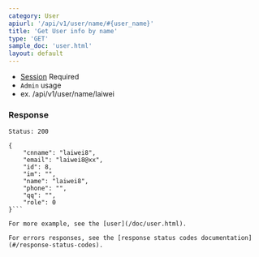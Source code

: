 ```yaml
---
category: User
apiurl: '/api/v1/user/name/#{user_name}'
title: 'Get User info by name'
type: 'GET'
sample_doc: 'user.html'
layout: default
---
```


* [Session](#/authentication) Required
* `Admin` usage
* ex. /api/v1/user/name/laiwei

### Response

```Status: 200```
```
{
    "cnname": "laiwei8",
    "email": "laiwei8@xx",
    "id": 8,
    "im": "",
    "name": "laiwei8",
    "phone": "",
    "qq": "",
    "role": 0
}```

For more example, see the [user](/doc/user.html).

For errors responses, see the [response status codes documentation](#/response-status-codes).
